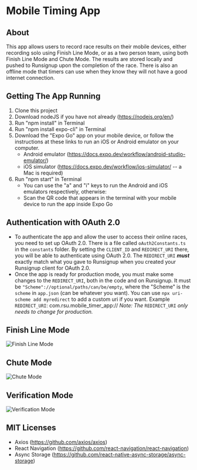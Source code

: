 # Mobile Timing App
 
## About
This app allows users to record race results on their mobile devices, either recording solo using Finish Line Mode, or as a two person team, using both Finish Line Mode and Chute Mode. The results are stored locally and pushed to Runsignup upon the completion of the race. There is also an offline mode that timers can use when they know they will not have a good internet connection.

## Getting The App Running
1. Clone this project
2. Download nodeJS if you have not already (https://nodejs.org/en/)
3. Run "npm install" in Terminal
4. Run "npm install expo-cli" in Terminal
5. Download the "Expo Go" app on your mobile device, or follow the instructions at these links to run an iOS or Android emulator on your computer.
    - Android emulator (https://docs.expo.dev/workflow/android-studio-emulator/)
    - iOS simulator (https://docs.expo.dev/workflow/ios-simulator/ -- a Mac is required)
6. Run "npm start" in Terminal
    - You can use the "a" and "i" keys to run the Android and iOS emulators respectively, otherwise:
    - Scan the QR code that appears in the terminal with your mobile device to run the app inside Expo Go

## Authentication with OAuth 2.0
- To authenticate the app and allow the user to access their online races, you need to set up OAuth 2.0. There is a file called `oAuth2Constants.ts` in the `constants` folder. By setting the `CLIENT_ID` and `REDIRECT_URI` there, you will be able to authenticate using OAuth 2.0. The `REDIRECT_URI` ***must*** exactly match what you gave to Runsignup when you created your Runsignup client for OAuth 2.0.
- Once the app is ready for production mode, you must make some changes to the `REDIRECT_URI`, both in the code and on Runsignup. It must be `"Scheme"://optional/paths/can/be/empty`, where the "Scheme" is the `scheme` in `app.json` (can be whatever you want). You can use `npx uri-scheme add myredirect` to add a custom uri if you want. Example `REDIRECT_URI`: com.rsu.mobile_timer_app://
_Note: The_ `REDIRECT_URI` _only needs to change for production._ 

## Finish Line Mode
![Finish Line Mode](https://user-images.githubusercontent.com/97470828/153605774-18be7b19-5539-42d6-8672-5bf124d4aa34.png)
## Chute Mode
![Chute Mode](https://user-images.githubusercontent.com/97470828/153606082-6d08b483-c076-4784-b41f-ac8c43977f80.png)
## Verification Mode
![Verification Mode](https://user-images.githubusercontent.com/97470828/153606003-bd327184-5070-43d0-a642-464b370fb93d.png)

## MIT Licenses
- Axios (https://github.com/axios/axios)
- React Navigation (https://github.com/react-navigation/react-navigation)
- Async Storage (https://github.com/react-native-async-storage/async-storage)
